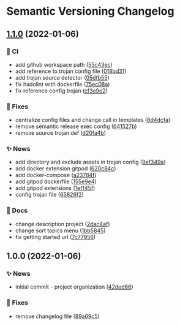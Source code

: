 # Semantic Versioning Changelog

## [1.1.0](https://github.com/lpmatos/dummy-port-scanner/compare/1.0.0...1.1.0) (2022-01-06)


### :repeat: CI

* add github workspace path ([55c43ec](https://github.com/lpmatos/dummy-port-scanner/commit/55c43ecd893adbe33e152002483d05d3a0364d30))
* add reference to trojan config file ([018bd31](https://github.com/lpmatos/dummy-port-scanner/commit/018bd31118824a1372efbf4442f3a46e7dab75cf))
* add trojan source detector ([05dfb55](https://github.com/lpmatos/dummy-port-scanner/commit/05dfb55d27e2a6ce5e78fbacc500ddaaa65c051d))
* fix hadolint with dockerfile ([75ec08a](https://github.com/lpmatos/dummy-port-scanner/commit/75ec08a794714db41a2a18672ef48bcc657321b1))
* fix reference config trojan ([cf3e9e2](https://github.com/lpmatos/dummy-port-scanner/commit/cf3e9e2a5457c2ed611e09abd515b58b716b1dcd))


### :bug: Fixes

* centralize config files and change call in templates ([8d4dcfa](https://github.com/lpmatos/dummy-port-scanner/commit/8d4dcfa6ff51b7b273636e3faedf7534f5ec65f3))
* remove semantic release exec config ([641527b](https://github.com/lpmatos/dummy-port-scanner/commit/641527b1d936f131e5746fa8328b7ea8859a07cf))
* remove source trojan def ([d20fa4b](https://github.com/lpmatos/dummy-port-scanner/commit/d20fa4bf9bea8159e1c570ade7d35fb401b05ef5))


### :sparkles: News

* add directory and exclude assets in trojan config ([9ef349a](https://github.com/lpmatos/dummy-port-scanner/commit/9ef349a3489cfc3f2642611259b5295179515c90))
* add docker extension gitpod ([620c84c](https://github.com/lpmatos/dummy-port-scanner/commit/620c84c912658435771e2cce362820dc3b13a280))
* add docker-compose ([a23784f](https://github.com/lpmatos/dummy-port-scanner/commit/a23784faaefd39eda0db88638999ca103719e94f))
* add gitpod dockerfile ([155e9e4](https://github.com/lpmatos/dummy-port-scanner/commit/155e9e4e4d1dbc50679da086c4df26493f80b7d9))
* add gitpod extensions ([1ef145f](https://github.com/lpmatos/dummy-port-scanner/commit/1ef145f8ea86c7d6d3727bae2f3f20c8b98af28f))
* config trojan file ([65826f2](https://github.com/lpmatos/dummy-port-scanner/commit/65826f2574a60e6af449546f1f7c5203f42654c0))


### :memo: Docs

* change description project ([2dac4af](https://github.com/lpmatos/dummy-port-scanner/commit/2dac4af6e3823e97d8792b538b43621d31082770))
* change sort topics menu ([1bb5845](https://github.com/lpmatos/dummy-port-scanner/commit/1bb58458927d953d1dc52f09c54dda0d8aba49af))
* fix getting started url ([7c77956](https://github.com/lpmatos/dummy-port-scanner/commit/7c77956d5f5eaa1aedaea8b1277179984d9f6299))

## 1.0.0 (2022-01-06)


### :sparkles: News

* initial commit - project organization ([42ded66](https://github.com/lpmatos/dummy-port-scanner/commit/42ded667cd16327837701ec05e5d5f3be233df92))


### :bug: Fixes

* remove changelog file ([89a69c5](https://github.com/lpmatos/dummy-port-scanner/commit/89a69c55dc64dce9a1bb1ba18c76df4dfd6345e7))
